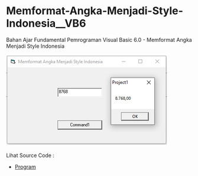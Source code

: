 # Memformat-Angka-Menjadi-Style-Indonesia__VB6
Bahan Ajar Fundamental Pemrograman Visual Basic 6.0 - Memformat Angka Menjadi Style Indonesia<br><br>
<img src="https://github.com/RizkyKhapidsyah/Memformat-Angka-Menjadi-Style-Indonesia__VB6/blob/master/result/001.PNG"><br><br>
Lihat Source Code : <br>
- <a href="https://github.com/RizkyKhapidsyah/Memformat-Angka-Menjadi-Style-Indonesia__VB6/blob/master/Form1.frm">Program</a>
